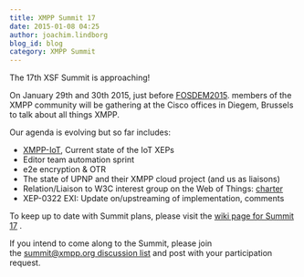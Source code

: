 ```yaml
---
title: XMPP Summit 17
date: 2015-01-08 04:25
author: joachim.lindborg
blog_id: blog
category: XMPP Summit
---
```


The 17th XSF Summit is approaching!

On January 29th and 30th 2015, just before [FOSDEM2015](http://wiki.xmpp.org/web/FOSDEM_2015). members of the XMPP community will be gathering at the Cisco offices in Diegem, Brussels to talk about all things XMPP.

Our agenda is evolving but so far includes:

-   [XMPP-IoT](http://xmpp-iot.org), Current state of the IoT XEPs
-   Editor team automation sprint
-   e2e encryption & OTR
-   The state of UPNP and their XMPP cloud project (and us as liaisons)
-   Relation/Liaison to W3C interest group on the Web of Things: [charter](http://www.w3.org/2014/12/wot-ig-charter.html)
-   XEP-0322 EXI: Update on/upstreaming of implementation, comments

To keep up to date with Summit plans, please visit the [wiki page for Summit 17](http://wiki.xmpp.org/web/Summit_17) .

If you intend to come along to the Summit, please join the [summit@xmpp.org discussion list](http://mail.jabber.org/mailman/listinfo/summit) and post with your participation request.
 
